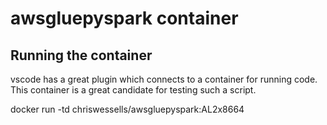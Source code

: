 # awsgluepyspark container

## Running the container

vscode has a great plugin which connects to a container for running code. This container is a great candidate for testing such a script.

docker run -td chriswessells/awsgluepyspark:AL2x8664
